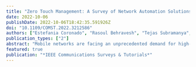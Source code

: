 ```yaml
---
title: "Zero Touch Management: A Survey of Network Automation Solutions for 5G and 6G Networks"
date: 2022-10-06
publishDate: 2022-10-06T18:42:35.591926Z
doi: "10.1109/COMST.2022.3212586"
authors: ["Estefania Coronado", "Rasoul Behravesh", "Tejas Subramanya", "Adriana Fernández-Fernández", "Shuaib Siddiqui", "Xavier Costa-Pérez", "Roberto Riggio"]
publication_types: ["2"]
abstract: "Mobile networks are facing an unprecedented demand for high-speed connectivity originating from novel mobile applications and services and, in general, from the adoption curve of mobile devices. However, coping with the service requirements imposed by current and future applications and services is very difficult since mobile networks are becoming progressively more heterogeneous and more complex. In this context, a promising approach is the adoption of novel network automation solutions and, in particular, of zero-touch management techniques. In this work, we refer to zero-touch management as a fully autonomous network management solution with human oversight. This survey sits at the crossroad between zero-touch management and mobile and wireless network research, effectively bridging a gap in terms of literature review between the two domains. In this paper, we first provide a taxonomy of network management solutions. We then discuss the relevant state-of-the-art on autonomous mobile networks. The concept of zero-touch management and the associated standardization efforts are then introduced. The survey continues with a review of the most important technological enablers for zero-touch management. The network automation solutions from the RAN to the core network, including end-toend aspects such as security, are then surveyed. Finally, we close this article with the current challenges and research directions."
featured: true
publication: "*IEEE Communications Surveys & Tutorials*"
---
```


